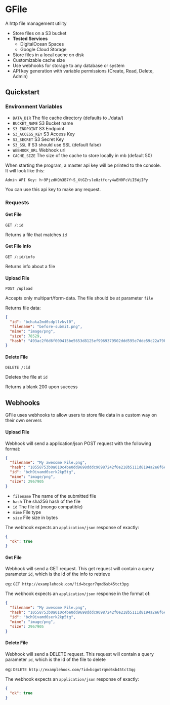 # GFile

A http file management utility

- Store files on a S3 bucket
- **Tested Services**
  - DigitalOcean Spaces
  - Google Cloud Storage
- Store files in a local cache on disk
- Customizable cache size
- Use webhooks for storage to any database or system
- API key generation with variable permissions (Create, Read, Delete, Admin)

## Quickstart

### Environment Variables

- `DATA_DIR` The file cache directory (defaults to ./data/)
- `BUCKET_NAME` S3 Bucket name
- `S3_ENDPOINT` S3 Endpoint
- `S3_ACCESS_KEY` S3 Access Key
- `S3_SECRET` S3 Secret Key
- `S3_SSL` If S3 should use SSL (default false)
- `WEBHOOK_URL` Webhook url
- `CACHE_SIZE` The size of the cache to store locally in mb (default 50)

When starting the program, a master api key will be printed to the console. It will look like this:

```
Admin API Key: h~9PjzdKQh3B7Y~S_XtGZrsle8ztfcry4wEH0FcViI5WjIPy
```

You can use this api key to make any request.

### Requests

#### Get File

`GET /:id`

Returns a file that matches `id`

#### Get File Info

`GET /:id/info`

Returns info about a file

#### Upload File

`POST /upload`

Accepts only multipart/form-data. The file should be at parameter `file`

Returns file data:

```json
{
  "id": "bchaka2md6sdpllvkvl0",
  "filename": "before-submit.png",
  "mime": "image/png",
  "size": 78529,
  "hash": "493ac2f6d6f009415be5653d8125ef9969379502ddd595e7dde59c22a79b432c"
}
```

#### Delete File

`DELETE /:id`

Deletes the file at `id`

Returns a blank 200 upon success

## Webhooks

GFile uses webhooks to allow users to store file data in a custom way on their own servers

#### Upload File

Webhook will send a application/json POST request with the following format:

```json
{
  "filename": "My awesome File.png",
  "hash": "10558753b0a010c4be0dd9698dddc90987242f0e218b5111d8194a2e6f6e5266",
  "id": "bch9ivamd6serk2kp5tg",
  "mime": "image/png",
  "size": 2967905
}
```

- `filename` The name of the submitted file
- `hash` The sha256 hash of the file
- `id` The file id (mongo compatible)
- `mime` File type
- `size` File size in bytes

The webhook expects an `application/json` response of exactly:

```json
{
  "ok": true
}
```

#### Get File

Webhook will send a GET request. This get request will contain a query parameter `id`, which is the id of the info to retrieve

eg: `GET http://examplehook.com/?id=bcgor7qmd6sb45tct3pg`

The webhook expects an `application/json` response in the format of:

```json
{
  "filename": "My awesome File.png",
  "hash": "10558753b0a010c4be0dd9698dddc90987242f0e218b5111d8194a2e6f6e5266",
  "id": "bch9ivamd6serk2kp5tg",
  "mime": "image/png",
  "size": 2967905
}
```

#### Delete File

Webhook will send a DELETE request. This request will contain a query parameter `id`, which is the id of the file to delete

eg: `DELETE http://examplehook.com/?id=bcgotrqmd6sb45tct3qg`

The webhook expects an `application/json` response of exactly:

```json
{
  "ok": true
}
```
